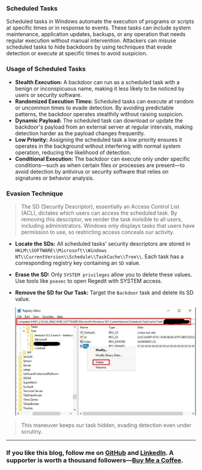 ### Scheduled Tasks
Scheduled tasks in Windows automate the execution of programs or scripts at specific times or in response to events. These tasks can include system maintenance, application updates, backups, or any operation that needs regular execution without manual intervention. Attackers can misuse scheduled tasks to hide backdoors by using techniques that evade detection or execute at specific times to avoid suspicion.

### Usage of Scheduled Tasks
- **Stealth Execution:** A backdoor can run as a scheduled task with a benign or inconspicuous name, making it less likely to be noticed by users or security software.
- **Randomized Execution Times:** Scheduled tasks can execute at random or uncommon times to evade detection. By avoiding predictable patterns, the backdoor operates stealthily without raising suspicion.
- **Dynamic Payload:** The scheduled task can download or update the backdoor's payload from an external server at regular intervals, making detection harder as the payload changes frequently.
- **Low Priority:** Assigning the scheduled task a low priority ensures it operates in the background without interfering with normal system operation, reducing the likelihood of detection.
- **Conditional Execution:** The backdoor can execute only under specific conditions—such as when certain files or processes are present—to avoid detection by antivirus or security software that relies on signatures or behavior analysis.


### Evasion Technique
> The SD (Security Descriptor), essentially an Access Control List (ACL), dictates which users can access the scheduled task. By removing this descriptor, we render the task invisible to all users, including administrators. Windows only displays tasks that users have permission to use, so restricting access conceals our activity.
> 
- **Locate the SDs:** All scheduled tasks' security descriptors are stored in `HKLM\\SOFTWARE\\Microsoft\\Windows NT\\CurrentVersion\\Schedule\\TaskCache\\Tree\\`. Each task has a corresponding registry key containing an `SD` value.
- **Erase the SD:** Only `SYSTEM privileges` allow you to delete these values. Use tools like `psexec` to open Regedit with SYSTEM access.
- **Remove the SD for Our Task:** Target the `Backdoor` task and delete its SD value.
    
    ![Backdoor Screenshot](../assets/back_door.png)
    

> This maneuver keeps our task hidden, evading detection even under scrutiny.
> 

---

### If you like this blog, follow me on [GitHub](https://github.com/dx7er) and [LinkedIn](https://www.linkedin.com/in/naqvio7/). A supporter is worth a thousand followers—[Buy Me a Coffee](https://www.buymeacoffee.com/dx73r).
